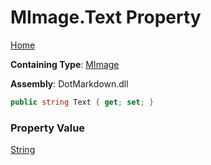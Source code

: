 # MImage\.Text Property

[Home](../../../../README.md)

**Containing Type**: [MImage](../README.md)

**Assembly**: DotMarkdown\.dll

```csharp
public string Text { get; set; }
```

### Property Value

[String](https://docs.microsoft.com/en-us/dotnet/api/system.string)

